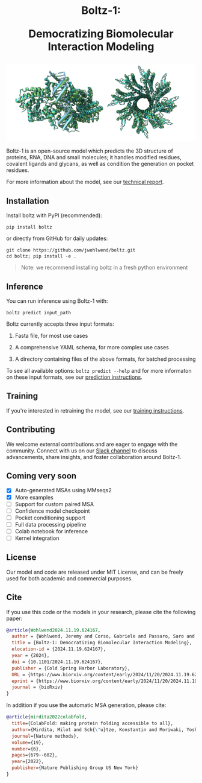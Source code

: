 <h1 align="center">Boltz-1:

Democratizing Biomolecular Interaction Modeling
</h1>

![](docs/boltz1_pred_figure.png)

Boltz-1 is an open-source model which predicts the 3D structure of proteins, RNA, DNA and small molecules; it handles modified residues, covalent ligands and glycans, as well as condition the generation on pocket residues. 

For more information about the model, see our [technical report](https://gcorso.github.io/assets/boltz1.pdf).

## Installation
Install boltz with PyPI (recommended):

```
pip install boltz
```

or directly from GitHub for daily updates:

```
git clone https://github.com/jwohlwend/boltz.git
cd boltz; pip install -e .
```
> Note: we recommend installing boltz in a fresh python environment

## Inference

You can run inference using Boltz-1 with:

```
boltz predict input_path
```

Boltz currently accepts three input formats:

1. Fasta file, for most use cases

2. A comprehensive YAML schema, for more complex use cases

3. A directory containing files of the above formats, for batched processing

To see all available options: `boltz predict --help` and for more informaton on these input formats, see our [prediction instructions](docs/prediction.md).

## Training

If you're interested in retraining the model, see our [training instructions](docs/training.md).

## Contributing

We welcome external contributions and are eager to engage with the community. Connect with us on our [Slack channel](https://boltz-community.slack.com/archives/C0818M6DWH2) to discuss advancements, share insights, and foster collaboration around Boltz-1.

## Coming very soon

- [x] Auto-generated MSAs using MMseqs2
- [x] More examples
- [ ] Support for custom paired MSA
- [ ] Confidence model checkpoint
- [ ] Pocket conditioning support
- [ ] Full data processing pipeline
- [ ] Colab notebook for inference
- [ ] Kernel integration

## License

Our model and code are released under MIT License, and can be freely used for both academic and commercial purposes.


## Cite

If you use this code or the models in your research, please cite the following paper:

```bibtex
@article{Wohlwend2024.11.19.624167,
  author = {Wohlwend, Jeremy and Corso, Gabriele and Passaro, Saro and Reveiz, Mateo and Leidal, Ken and Swiderski, Wojtek and Portnoi, Tally and Chinn, Itamar and Silterra, Jacob and Jaakkola, Tommi and Barzilay, Regina},
  title = {Boltz-1: Democratizing Biomolecular Interaction Modeling},
  elocation-id = {2024.11.19.624167},
  year = {2024},
  doi = {10.1101/2024.11.19.624167},
  publisher = {Cold Spring Harbor Laboratory},
  URL = {https://www.biorxiv.org/content/early/2024/11/20/2024.11.19.624167},
  eprint = {https://www.biorxiv.org/content/early/2024/11/20/2024.11.19.624167.full.pdf},
  journal = {bioRxiv}
}
```

In addition if you use the automatic MSA generation, please cite:

```bibtex
@article{mirdita2022colabfold,
  title={ColabFold: making protein folding accessible to all},
  author={Mirdita, Milot and Sch{\"u}tze, Konstantin and Moriwaki, Yoshitaka and Heo, Lim and Ovchinnikov, Sergey and Steinegger, Martin},
  journal={Nature methods},
  volume={19},
  number={6},
  pages={679--682},
  year={2022},
  publisher={Nature Publishing Group US New York}
}
```

